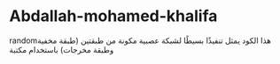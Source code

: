 # Abdallah-mohamed-khalifa
randomهذا الكود يمثل تنفيذًا بسيطًا لشبكة عصبية مكونة من طبقتين (طبقة مخفية وطبقة مخرجات) باستخدام مكتبة 
